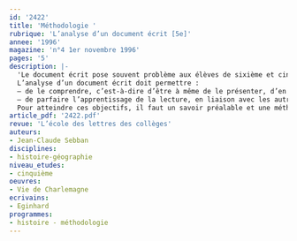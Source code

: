 ```yaml
---
id: '2422'
title: 'Méthodologie '
rubrique: 'L’analyse d’un document écrit [5e]'
annee: '1996'
magazine: 'n°4 1er novembre 1996'
pages: '5'
description: |-
  'Le document écrit pose souvent problème aux élèves de sixième et cinquième du fait de leur insuffisante maîtrise de la lecture. Cette constatation doit amener à limiter le nombre de documents écrits (trois ou quatre maximum par leçon), et à donner des textes courts, faciles, de préférence narratifs ou descriptifs.
  L’analyse d’un document écrit doit permettre :
  – de le comprendre, c’est-à-dire d’être à même de le présenter, d’en dégager les idées essentielles, de traduire les informations qu’il comporte sous forme d’un résumé, d’un tableau ou d’un schéma ;
  – de parfaire l’apprentissage de la lecture, en liaison avec les autres disciplines et en particulier le français.
  Pour atteindre ces objectifs, il faut un savoir préalable et une méthode rigoureuse. Cet article prend comme support le portrait de Charlemagne tiré de la « Vie de Charlemagne », d’Éginhard…'
article_pdf: '2422.pdf'
revue: 'L’école des lettres des collèges'
auteurs:
- Jean-Claude Sebban
disciplines:
- histoire-géographie
niveau_etudes:
- cinquième
oeuvres:
- Vie de Charlemagne
ecrivains:
- Eginhard
programmes:
- histoire - méthodologie
---
```

